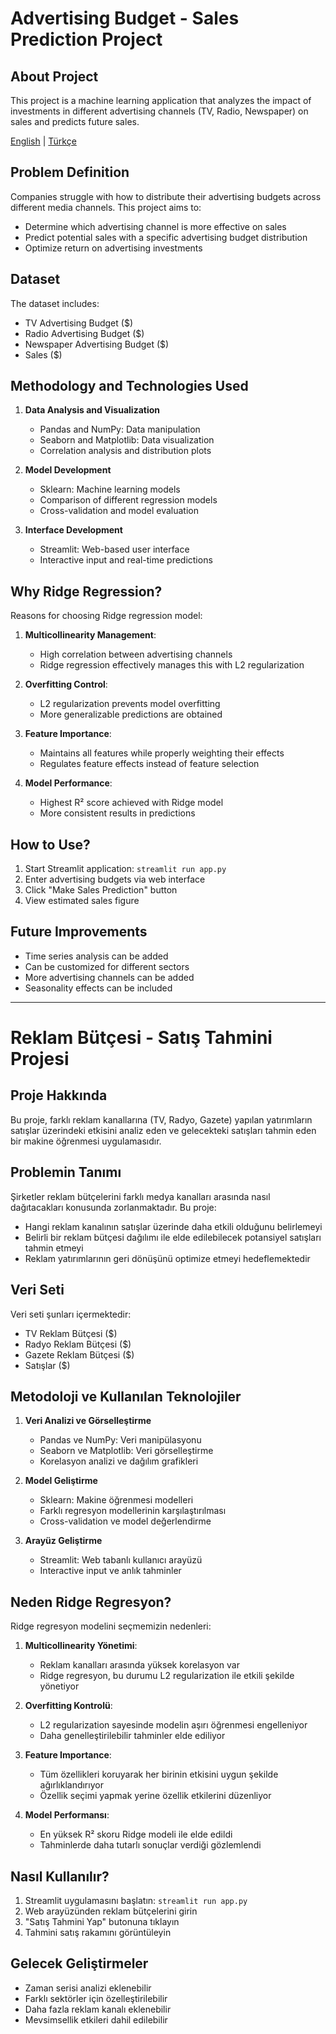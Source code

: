 # Advertising Budget - Sales Prediction Project

## About Project
This project is a machine learning application that analyzes the impact of investments in different advertising channels (TV, Radio, Newspaper) on sales and predicts future sales.

[English](#advertising-budget---sales-prediction-project) | [Türkçe](#reklam-bütçesi---satış-tahmini-projesi)

## Problem Definition
Companies struggle with how to distribute their advertising budgets across different media channels. This project aims to:
- Determine which advertising channel is more effective on sales
- Predict potential sales with a specific advertising budget distribution
- Optimize return on advertising investments

## Dataset
The dataset includes:
- TV Advertising Budget ($)
- Radio Advertising Budget ($)
- Newspaper Advertising Budget ($)
- Sales ($)

## Methodology and Technologies Used
1. **Data Analysis and Visualization**
   - Pandas and NumPy: Data manipulation
   - Seaborn and Matplotlib: Data visualization
   - Correlation analysis and distribution plots

2. **Model Development**
   - Sklearn: Machine learning models
   - Comparison of different regression models
   - Cross-validation and model evaluation

3. **Interface Development**
   - Streamlit: Web-based user interface
   - Interactive input and real-time predictions

## Why Ridge Regression?
Reasons for choosing Ridge regression model:

1. **Multicollinearity Management**: 
   - High correlation between advertising channels
   - Ridge regression effectively manages this with L2 regularization

2. **Overfitting Control**: 
   - L2 regularization prevents model overfitting
   - More generalizable predictions are obtained

3. **Feature Importance**: 
   - Maintains all features while properly weighting their effects
   - Regulates feature effects instead of feature selection

4. **Model Performance**: 
   - Highest R² score achieved with Ridge model
   - More consistent results in predictions

## How to Use?
1. Start Streamlit application: `streamlit run app.py`
2. Enter advertising budgets via web interface
3. Click "Make Sales Prediction" button
4. View estimated sales figure

## Future Improvements
- Time series analysis can be added
- Can be customized for different sectors
- More advertising channels can be added
- Seasonality effects can be included

---

# Reklam Bütçesi - Satış Tahmini Projesi

## Proje Hakkında
Bu proje, farklı reklam kanallarına (TV, Radyo, Gazete) yapılan yatırımların satışlar üzerindeki etkisini analiz eden ve gelecekteki satışları tahmin eden bir makine öğrenmesi uygulamasıdır.

## Problemin Tanımı
Şirketler reklam bütçelerini farklı medya kanalları arasında nasıl dağıtacakları konusunda zorlanmaktadır. Bu proje:
- Hangi reklam kanalının satışlar üzerinde daha etkili olduğunu belirlemeyi
- Belirli bir reklam bütçesi dağılımı ile elde edilebilecek potansiyel satışları tahmin etmeyi
- Reklam yatırımlarının geri dönüşünü optimize etmeyi hedeflemektedir

## Veri Seti
Veri seti şunları içermektedir:
- TV Reklam Bütçesi ($)
- Radyo Reklam Bütçesi ($)
- Gazete Reklam Bütçesi ($)
- Satışlar ($)

## Metodoloji ve Kullanılan Teknolojiler
1. **Veri Analizi ve Görselleştirme**
   - Pandas ve NumPy: Veri manipülasyonu
   - Seaborn ve Matplotlib: Veri görselleştirme
   - Korelasyon analizi ve dağılım grafikleri

2. **Model Geliştirme**
   - Sklearn: Makine öğrenmesi modelleri
   - Farklı regresyon modellerinin karşılaştırılması
   - Cross-validation ve model değerlendirme

3. **Arayüz Geliştirme**
   - Streamlit: Web tabanlı kullanıcı arayüzü
   - Interactive input ve anlık tahminler

## Neden Ridge Regresyon?
Ridge regresyon modelini seçmemizin nedenleri:

1. **Multicollinearity Yönetimi**: 
   - Reklam kanalları arasında yüksek korelasyon var
   - Ridge regresyon, bu durumu L2 regularization ile etkili şekilde yönetiyor

2. **Overfitting Kontrolü**: 
   - L2 regularization sayesinde modelin aşırı öğrenmesi engelleniyor
   - Daha genelleştirilebilir tahminler elde ediliyor

3. **Feature Importance**: 
   - Tüm özellikleri koruyarak her birinin etkisini uygun şekilde ağırlıklandırıyor
   - Özellik seçimi yapmak yerine özellik etkilerini düzenliyor

4. **Model Performansı**: 
   - En yüksek R² skoru Ridge modeli ile elde edildi
   - Tahminlerde daha tutarlı sonuçlar verdiği gözlemlendi

## Nasıl Kullanılır?
1. Streamlit uygulamasını başlatın: `streamlit run app.py`
2. Web arayüzünden reklam bütçelerini girin
3. "Satış Tahmini Yap" butonuna tıklayın
4. Tahmini satış rakamını görüntüleyin

## Gelecek Geliştirmeler
- Zaman serisi analizi eklenebilir
- Farklı sektörler için özelleştirilebilir
- Daha fazla reklam kanalı eklenebilir
- Mevsimsellik etkileri dahil edilebilir